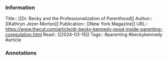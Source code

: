 
### Information
Title:: [[Dr. Becky and the Professionalization of Parenthood]]
Author:: [[Kathryn Jezer-Morton]]
Publication:: [[New York Magazine]]
URL:: https://www.thecut.com/article/dr-becky-kennedy-good-inside-parenting-coregulation.html
Read:: [[2024-03-15]]
Tags:: #parenting  #beckykennedy
#article

### Annotations
